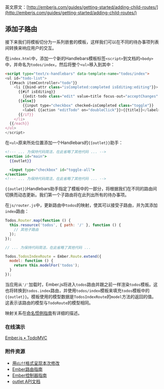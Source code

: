 英文原文：[http://emberjs.com/guides/getting-started/adding-child-routes/](http://emberjs.com/guides/getting-started/adding-child-routes/)

## 添加子路由

接下来我们将模板切分为一系列嵌套的模板，这样我们可以在不同的待办事项列表间转换来响应用户的交互。

在`index.html`中，添加一个新的Handlebars模板标签`<script>`到文档的`<body>`中，并命名为`todos/index`，然后将整个`<ul>`移入到其中：

```html
<script type="text/x-handlebars" data-template-name="todos/index">
<ul id="todo-list">
  {{#each itemController="todo"}}
    <li {{bind-attr class="isCompleted:completed isEditing:editing"}}>
      {{#if isEditing}}
        {{edit-todo class="edit" value=title focus-out="acceptChanges" insert-newline="acceptChanges"}}
      {{else}}
        {{input type="checkbox" checked=isCompleted class="toggle"}}
        <label {{action "editTodo" on="doubleClick"}}>{{title}}</label><button {{action "removeTodo"}} class="destroy"></button>
      {{/if}}
    </li>
  {{/each}}
</ul>
</script>
```

在`<ul>`原来所处位置添加一个Handlebars的`{{outlet}}`助手：


```handlebars
<!--- ... 为保持代码简洁，在此省略了其他代码 ... -->
<section id="main">
  {{outlet}}

  <input type="checkbox" id="toggle-all">
</section>
<!--- ... 为保持代码简洁，在此省略了其他代码 ... -->
```

`{{outlet}}`Handlebars助手指定了模板中的一部分，将根据我们在不同的路由间切换而动态更新。我们第一个子路由将在此列出所有的待办事项。

在`js/router.js`中，更新路由中`todos`的映射，使其可以接受子路由，并为其添加`index`路由：

```javascript
Todos.Router.map(function () {
  this.resource('todos', { path: '/' }, function () {
    // 其他子路由
  });
});

// ... 为保持代码简洁，在此省略了其他代码 ...

Todos.TodosIndexRoute = Ember.Route.extend({
  model: function () {
    return this.modelFor('todos');
  }
});
```

当应用从`'/'`加载时，Ember.js将进入`todos`路由并跟之前一样渲染`todos`模板。这也将转换到`todos.index`路由，并使用`todos/index`模板来填充`todos`模板中的`{{outlet}}`。模板使用的模型数据是`TodosIndexRoute`的`model`方法的返回的值。这表示该路由的模型与`TodoRoute`的模型相同。

映射关系在[命名惯例指南](/guides/concepts/naming-conventions)有详细的描述。

### 在线演示

<a class="jsbin-embed" href="http://jsbin.com/oweNovo/1/embed?live">Ember.js • TodoMVC</a><script src="http://static.jsbin.com/js/embed.js"></script>

### 附件资源

  * [用`diff`格式呈现本次修改](https://github.com/emberjs/quickstart-code-sample/commit/3bab8f1519ffc1ca2d5a12d1de35e4c764c91f05)
  * [Ember路由指南](/guides/routing)
  * [Ember控制器指南](/guides/controllers)
  * [outlet API文档](http://emberjs.com/api/classes/Ember.Handlebars.helpers.html#method_outlet)
